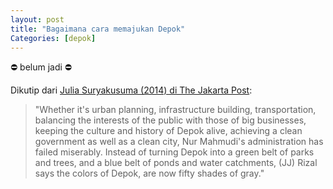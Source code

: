 ```yaml
---
layout: post
title: "Bagaimana cara memajukan Depok"
Categories: [depok]
---
```


:no_entry: belum jadi :no_entry:

Dikutip dari [Julia Suryakusuma (2014) di The Jakarta Post](https://www.thejakartapost.com/news/2014/09/03/depok-potholes-and-a-new-breed-leaders.html):
> "Whether it's urban planning, infrastructure building, transportation, balancing the interests of the public with those of big businesses, keeping the culture and history of Depok alive, achieving a clean government as well as a clean city, Nur Mahmudi's administration has failed miserably. Instead of turning Depok into a green belt of parks and trees, and a blue belt of ponds and water catchments, (JJ) Rizal says the colors of Depok, are now fifty shades of gray."
